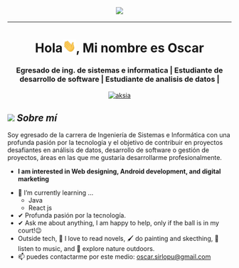 <p align="center">
  <img src="https://github.com/thompsonemerson/thompsonemerson/raw/master/cover-thompson.png" height="200"/>
</p>
<hr>
<h1 align="center">Hola<img src="https://raw.githubusercontent.com/ABSphreak/ABSphreak/master/gifs/Hi.gif" width="30px">, Mi nombre es Oscar</h1>
<h3 align="center">Egresado de ing. de sistemas e informatica | Estudiante de desarrollo de software | Estudiante de analisis de datos |</h3>
<p align="center">
<a href="https://www.linkedin.com/in/oscar-sp/" target="blank"><img align="center" src="https://cdn.jsdelivr.net/npm/simple-icons@3.0.1/icons/linkedin.svg" alt="aksia" height="30" width="40" /></a>

## <img src="https://media.giphy.com/media/ObNTw8Uzwy6KQ/giphy.gif" width="30px">&nbsp;***Sobre mí***
Soy egresado de la carrera de Ingeniería de Sistemas e Informática con una profunda pasión por la tecnología y el objetivo de contribuir en proyectos desafiantes en análisis de datos, desarrollo de software o gestión de proyectos, áreas en las que me gustaría desarrollarme profesionalmente.
* **I am interested in Web designing, Android development, and digital marketing**
- 🌱 I’m currently learning ...
  - Java
  - React js
- ✔ Profunda pasión por la tecnología.
- ✔ Ask me about anything, I am happy to help, only if the ball is in my court!😉<br>
- Outside tech, 📖 I love to read novels, 🖌️ do painting and skecthing, 🎵 listen to music, and 🌴 explore nature outdoors.
- 📫 puedes contactarme por este medio: <a href="oscar.sirlopu@gmail.com">oscar.sirlopu@gmail.com</a>
